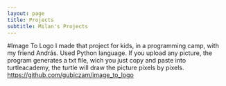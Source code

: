 ```yaml
---
layout: page
title: Projects
subtitle: Milan's Projects
---
```

#Image To Logo
I made that project for kids, in a programming camp, with my friend András. Used Python language. If you upload any picture, the program generates a txt file, wich you just copy and paste into turtleacademy, the turtle will draw the picture pixels by pixels.
https://github.com/gubiczam/image_to_logo
